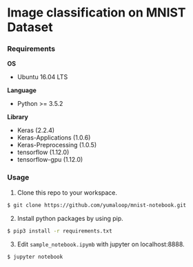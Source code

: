 # Image classification on MNIST Dataset

### Requirements

**OS**

* Ubuntu 16.04 LTS

**Language**

* Python >= 3.5.2

**Library**

* Keras (2.2.4)
* Keras-Applications (1.0.6)
* Keras-Preprocessing (1.0.5)
* tensorflow (1.12.0)
* tensorflow-gpu (1.12.0)

### Usage

1. Clone this repo to your workspace.
```bash
$ git clone https://github.com/yumaloop/mnist-notebook.git
```

2. Install python packages by using pip.
```bash
$ pip3 install -r requirements.txt
```

3. Edit `sample_notebook.ipymb` with jupyter on localhost:8888.
```bash
$ jupyter notebook
```

